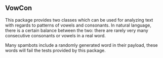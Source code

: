 VowCon
-------

This package provides two classes which can be used for analyzing text with regards
to patterns of vowels and consonants. In natural language, there is a certain balance
between the two: there are rarely very many consecutive consonants or vowels in a 
real word.

Many spambots include a randomly generated word in their payload, these words will
fail the tests provided by this package.